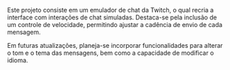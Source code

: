 Este projeto consiste em um emulador de chat da Twitch, o qual recria a interface com interações de chat simuladas. Destaca-se pela inclusão de um controle de velocidade, permitindo ajustar a cadência de envio de cada mensagem.

Em futuras atualizações, planeja-se incorporar funcionalidades para alterar o tom e o tema das mensagens, bem como a capacidade de modificar o idioma.
